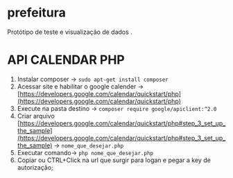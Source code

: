 # prefeitura
Protótipo de teste e visualização de dados .

# API CALENDAR PHP

1. Instalar composer -> `sudo apt-get install composer`
2. Acessar site e habilitar o google calender -> [https://developers.google.com/calendar/quickstart/php](https://developers.google.com/calendar/quickstart/php)
3. Execute na pasta destino -> `composer require google/apiclient:^2.0`
4. Criar arquivo [https://developers.google.com/calendar/quickstart/php#step_3_set_up_the_sample](https://developers.google.com/calendar/quickstart/php#step_3_set_up_the_sample) -> `nome_que_desejar.php`
5. Executar comando-> `php nome_que_desejar.php`
6. Copiar ou CTRL+Click na url que surgir para logan e pegar a key de autorização;